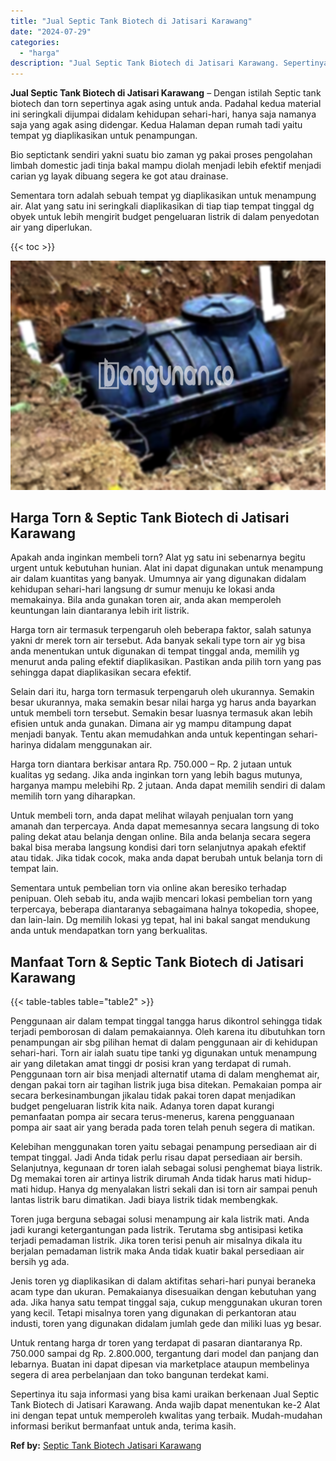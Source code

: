 ```yaml
---
title: "Jual Septic Tank Biotech di Jatisari Karawang"
date: "2024-07-29"
categories: 
  - "harga"
description: "Jual Septic Tank Biotech di Jatisari Karawang. Sepertinya itu saja informasi yang bisa kami uraikan berkenaan Jual Septic Tank Biotech di Jatisari Karawang...."
---
```


**Jual Septic Tank Biotech di Jatisari Karawang** – Dengan istilah Septic tank biotech dan torn sepertinya agak asing untuk anda. Padahal kedua material ini seringkali dijumpai didalam kehidupan sehari-hari, hanya saja namanya saja yang agak asing didengar. Kedua Halaman depan rumah tadi yaitu tempat yg diaplikasikan untuk penampungan.

Bio septictank sendiri yakni suatu bio zaman yg pakai proses pengolahan limbah domestic jadi tinja bakal mampu diolah menjadi lebih efektif menjadi carian yg layak dibuang segera ke got atau drainase.

Sementara torn adalah sebuah tempat yg diaplikasikan untuk menampung air. Alat yang satu ini seringkali diaplikasikan di tiap tiap tempat tinggal dg obyek untuk lebih mengirit budget pengeluaran listrik di dalam penyedotan air yang diperlukan.

{{< toc >}}

![Jual Septic Tank Biotech di Jatisari Karawang](/images/jual-bio-septictank-30.png)

## Harga Torn & Septic Tank Biotech di Jatisari Karawang

Apakah anda inginkan membeli torn? Alat yg satu ini sebenarnya begitu urgent untuk kebutuhan hunian. Alat ini dapat digunakan untuk menampung air dalam kuantitas yang banyak. Umumnya air yang digunakan didalam kehidupan sehari-hari langsung dr sumur menuju ke lokasi anda memakainya. Bila anda gunakan toren air, anda akan memperoleh keuntungan lain diantaranya lebih irit listrik.

Harga torn air termasuk terpengaruh oleh beberapa faktor, salah satunya yakni dr merek torn air tersebut. Ada banyak sekali type torn air yg bisa anda menentukan untuk digunakan di tempat tinggal anda, memilih yg menurut anda paling efektif diaplikasikan. Pastikan anda pilih torn yang pas sehingga dapat diaplikasikan secara efektif.

Selain dari itu, harga torn termasuk terpengaruh oleh ukurannya. Semakin besar ukurannya, maka semakin besar nilai harga yg harus anda bayarkan untuk membeli torn tersebut. Semakin besar luasnya termasuk akan lebih efisien untuk anda gunakan. Dimana air yg mampu ditampung dapat menjadi banyak. Tentu akan memudahkan anda untuk kepentingan sehari-harinya didalam menggunakan air.

Harga torn diantara berkisar antara Rp. 750.000 – Rp. 2 jutaan untuk kualitas yg sedang. Jika anda inginkan torn yang lebih bagus mutunya, harganya mampu melebihi Rp. 2 jutaan. Anda dapat memilih sendiri di dalam memilih torn yang diharapkan.

Untuk membeli torn, anda dapat melihat wilayah penjualan torn yang amanah dan terpercaya. Anda dapat memesannya secara langsung di toko paling dekat atau belanja dengan online. Bila anda belanja secara segera bakal bisa meraba langsung kondisi dari torn selanjutnya apakah efektif atau tidak. Jika tidak cocok, maka anda dapat berubah untuk belanja torn di tempat lain.

Sementara untuk pembelian torn via online akan beresiko terhadap penipuan. Oleh sebab itu, anda wajib mencari lokasi pembelian torn yang terpercaya, beberapa diantaranya sebagaimana halnya tokopedia, shopee, dan lain-lain. Dg memilih lokasi yg tepat, hal ini bakal sangat mendukung anda untuk mendapatkan torn yang berkualitas.

## Manfaat Torn & Septic Tank Biotech di Jatisari Karawang

{{< table-tables table="table2" >}}

Penggunaan air dalam tempat tinggal tangga harus dikontrol sehingga tidak terjadi pemborosan di dalam pemakaiannya. Oleh karena itu dibutuhkan torn penampungan air sbg pilihan hemat di dalam penggunaan air di kehidupan sehari-hari. Torn air ialah suatu tipe tanki yg digunakan untuk menampung air yang diletakan amat tinggi dr posisi kran yang terdapat di rumah. Penggunaan torn air bisa menjadi alternatif utama di dalam menghemat air, dengan pakai torn air tagihan listrik juga bisa ditekan. Pemakaian pompa air secara berkesinambungan jikalau tidak pakai toren dapat menjadikan budget pengeluaran listrik kita naik. Adanya toren dapat kurangi pemanfaatan pompa air secara terus-menerus, karena pengguanaan pompa air saat air yang berada pada toren telah penuh segera di matikan.

Kelebihan menggunakan toren yaitu sebagai penampung persediaan air di tempat tinggal. Jadi Anda tidak perlu risau dapat persediaan air bersih. Selanjutnya, kegunaan dr toren ialah sebagai solusi penghemat biaya listrik. Dg memakai toren air artinya listrik dirumah Anda tidak harus mati hidup-mati hidup. Hanya dg menyalakan listri sekali dan isi torn air sampai penuh lantas listrik baru dimatikan. Jadi biaya listrik tidak membengkak.

Toren juga berguna sebagai solusi menampung air kala listrik mati. Anda jadi kurangi ketergantungan pada listrik. Terutama sbg antisipasi ketika terjadi pemadaman listrik. Jika toren terisi penuh air misalnya dikala itu berjalan pemadaman listrik maka Anda tidak kuatir bakal persediaan air bersih yg ada.

Jenis toren yg diaplikasikan di dalam aktifitas sehari-hari punyai beraneka acam type dan ukuran. Pemakaianya disesuaikan dengan kebutuhan yang ada. Jika hanya satu tempat tinggal saja, cukup menggunakan ukuran toren yang kecil. Tetapi misalnya toren yang digunakan di perkantoran atau industi, toren yang digunakan didalam jumlah gede dan miliki luas yg besar.

Untuk rentang harga dr toren yang terdapat di pasaran diantaranya Rp. 750.000 sampai dg Rp. 2.800.000, tergantung dari model dan panjang dan lebarnya. Buatan ini dapat dipesan via marketplace ataupun membelinya segera di area perbelanjaan dan toko bangunan terdekat kami.

Sepertinya itu saja informasi yang bisa kami uraikan berkenaan Jual Septic Tank Biotech di Jatisari Karawang. Anda wajib dapat menentukan ke-2 Alat ini dengan tepat untuk memperoleh kwalitas yang terbaik. Mudah-mudahan informasi berikut bermanfaat untuk anda, terima kasih.

**Ref by:** [Septic Tank Biotech Jatisari Karawang](https://id.wikipedia.org/wiki/Septic)
